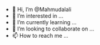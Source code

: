 - 👋 Hi, I’m @Mahmudalali
- 👀 I’m interested in ...
- 🌱 I’m currently learning ...
- 💞️ I’m looking to collaborate on ...
- 📫 How to reach me ...

<!---
Mahmudalali/Mahmudalali is a ✨ special ✨ repository because its `README.md` (this file) appears on your GitHub profile.
You can click the Preview link to take a look at your changes.
--->

